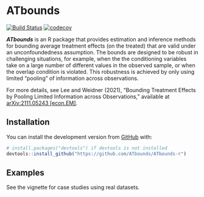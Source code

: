 
<!-- README.md is generated from README.Rmd. Please edit that file -->

# ATbounds

<!-- badges: start -->

[![Build
Status](https://app.travis-ci.com/ATbounds/ATbounds-r.svg?branch=master)](https://app.travis-ci.com/ATbounds/ATbounds-r)
[![codecov](https://codecov.io/gh/ATbounds/ATbounds-r/branch/master/graph/badge.svg?token=9GV0I2HGCV)](https://codecov.io/gh/ATbounds/ATbounds-r)
<!-- badges: end -->

***ATbounds*** is an R package that provides estimation and inference
methods for bounding average treatment effects (on the treated) that are
valid under an unconfoundedness assumption. The bounds are designed to
be robust in challenging situations, for example, when the the
conditioning variables take on a large number of different values in the
observed sample, or when the overlap condition is violated. This
robustness is achieved by only using limited “pooling” of information
across observations.

For more details, see Lee and Weidner (2021), “Bounding Treatment
Effects by Pooling Limited Information across Observations,” available
at [arXiv:2111.05243 \[econ.EM\]](https://arxiv.org/abs/2111.05243).

## Installation

You can install the development version from
[GitHub](https://github.com/) with:

``` r
# install.packages("devtools") if devtools is not installed
devtools::install_github("https://github.com/ATbounds/ATbounds-r")
```

## Examples

See the vignette for case studies using real datasets.
